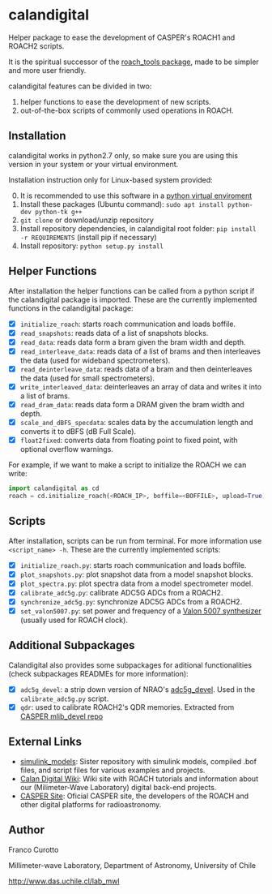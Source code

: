 # calandigital

Helper package to ease the development of CASPER's ROACH1 and ROACH2 scripts.

It is the spiritual successor of the [roach_tools package](https://github.com/FrancoCalan/roach_tools), made to be simpler and
more user friendly.

calandigital features can be divided in two: 

1. helper functions to ease the development of new scripts.
2. out-of-the-box scripts of commonly used operations in ROACH.

## Installation
calandigital works in python2.7 only, so make sure you are using this version in your system or your virtual environment.

Installation instruction only for Linux-based system provided:

0. It is recommended to use this software in a [python virtual enviroment](https://virtualenv.pypa.io/en/stable/)
1. Install these packages (Ubuntu command): `sudo apt install python-dev python-tk g++`
2. `git clone` or download/unzip repository
3. Install repository dependencies, in calandigital root folder: `pip install -r REQUIREMENTS` (install pip if necessary)
4. Install repository: `python setup.py install`

## Helper Functions
After installation the helper functions can be called from a python script if the calandigital package is imported. These are the currently implemented functions in the calandigital package:

- [x] `initialize_roach`: starts roach communication and loads boffile.
- [x] `read_snapshots`: reads data of a list of snapshots blocks.
- [x] `read_data`: reads data form a bram given the bram width and depth.
- [x] `read_interleave_data`: reads data of a list of brams and then interleaves the data (used for wideband spectrometers).
- [x] `read_deinterleave_data`: reads data of a bram and then deinterleaves the data (used for small spectrometers).
- [x] `write_interleaved_data`: deinterleaves an array of data and writes it into a list of brams.
- [x] `read_dram_data`: reads data form a DRAM given the bram width and depth.
- [x] `scale_and_dBFS_specdata`: scales data by the accumulation length and converts it to dBFS (dB Full Scale).
- [x] `float2fixed`: converts data from floating point to fixed point, with optional overflow warnings.

For example, if we want to make a script to initialize the ROACH we can write:
```python
import calandigital as cd
roach = cd.initialize_roach(<ROACH_IP>, boffile=<BOFFILE>, upload=True)
```
## Scripts
After installation, scripts can be run from terminal. For more information use `<script_name> -h`. These are the currently implemented scripts:

- [x] `initialize_roach.py`: starts roach communication and loads boffile.
- [x] `plot_snapshots.py`: plot snapshot data from a model snapshot blocks.
- [x] `plot_spectra.py`: plot spectra data from a model spectrometer model.
- [x] `calibrate_adc5g.py`: calibrate ADC5G ADCs from a ROACH2.
- [x] `synchronize_adc5g.py`: synchronize ADC5G ADCs from a ROACH2.
- [x] `set_valon5007.py`: set power and frequency of a [Valon 5007 synthesizer](http://valontechnology.com/5007/5007.htm) (usually used for ROACH clock).

## Additional Subpackages
Calandigital also provides some subpackages for aditional functionalities (check subpackages READMEs for more information):
- [x] `adc5g_devel`: a strip down version of NRAO's [adc5g_devel](https://github.com/nrao/adc5g_devel). Used in the `calibrate_adc5g.py` script.
- [x] `qdr`: used to calibrate ROACH2's QDR memories. Extracted from [CASPER mlib_devel repo](https://github.com/casper-astro/mlib_devel/tree/roach2)

## External Links
* [simulink_models](https://github.com/FrancoCalan/simulink_models): Sister repository with simulink models, compiled .bof files, and script files for various examples and projects.
* [Calan Digital Wiki](https://sites.google.com/site/calandigital/): Wiki site with ROACH tutorials and information about our (Milimeter-Wave Laboratory) digital back-end projects.
* [CASPER Site](https://casper.berkeley.edu/): Oficial CASPER site, the developers of the ROACH and other digital platforms for radioastronomy.

## Author
Franco Curotto

Millimeter-wave Laboratory, Department of Astronomy, University of Chile

http://www.das.uchile.cl/lab_mwl
